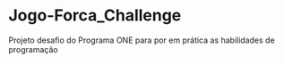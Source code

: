 # Jogo-Forca_Challenge
 Projeto desafio do Programa ONE para por em prática as habilidades de programação
